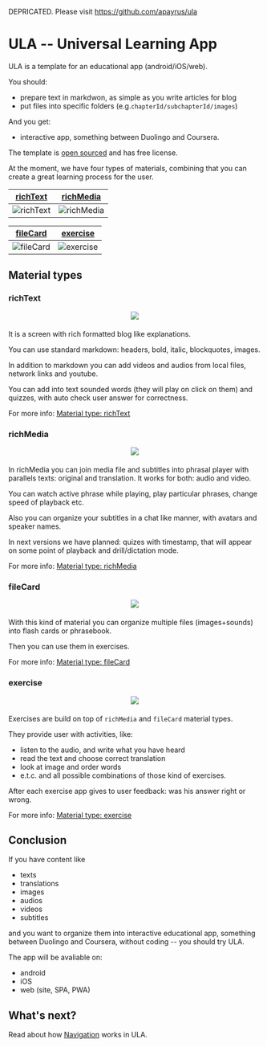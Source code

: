 DEPRICATED. Please visit <https://github.com/apayrus/ula>

# ULA -- Universal Learning App

ULA is a template for an educational app (android/iOS/web).

You should:

- prepare text in markdwon, as simple as you write articles for blog
- put files into specific folders (e.g.`chapterId/subchapterId/images`)

And you get:

- interactive app, something between Duolingo and Coursera.

The template is [open sourced](https://github.com/aparus/ula) and has free license.

At the moment, we have four types of materials, combining that you can create a great learning process for the user.

| <center>[richText](#richText)</center>       | <center>[richMedia](#richMedia)</center>      |
| -------------------------------------------- | --------------------------------------------- |
| ![richText](https://i.imgur.com/TJYI1aQ.gif) | ![richMedia](https://i.imgur.com/RWNPnPJ.gif) |

| <center>[fileCard](#fileCard)</center>       | <center>[exercise](#exercise)</center>       |
| -------------------------------------------- | -------------------------------------------- |
| ![fileCard](https://i.imgur.com/gXFrs6C.gif) | ![exercise](https://i.imgur.com/KGCGILw.gif) |

## Material types

### richText

<div style='text-align:center;margin-bottom:20px'>
<img src="https://i.imgur.com/TJYI1aQ.gif" /> 
</div>

It is a screen with rich formatted blog like explanations.

You can use standard markdown: headers, bold, italic, blockquotes, images.

In addition to markdown you can add videos and audios from local files, network links and youtube.

You can add into text sounded words (they will play on click on them) and quizzes, with auto check user answer for correctness.

For more info: [Material type: richText](https://hackmd.io/KQM-meSAR3SL6O21Hm9fCQ#Example)

### richMedia

<div style='text-align:center;margin-bottom:20px'>
<img src="https://i.imgur.com/RWNPnPJ.gif" /> 
</div>

In richMedia you can join media file and subtitles into phrasal player with parallels texts: original and translation. It works for both: audio and video.

You can watch active phrase while playing, play particular phrases, change speed of playback etc.

Also you can organize your subtitles in a chat like manner, with avatars and speaker names.

In next versions we have planned: quizes with timestamp, that will appear on some point of playback and drill/dictation mode.

For more info: [Material type: richMedia](https://hackmd.io/o4HTHEKSTliryte3oxDQ-A#Example)

### fileCard

<div style='text-align:center;margin-bottom:20px'>
<img src="https://i.imgur.com/gXFrs6C.gif" /> 
</div>

With this kind of material you can organize multiple files (images+sounds) into flash cards or phrasebook.

Then you can use them in exercises.

For more info: [Material type: fileCard](https://hackmd.io/HHhHci-WRjSSixxvJp8mcg#Example)

### exercise

<div style='text-align:center;margin-bottom:20px'>
<img src="https://i.imgur.com/KGCGILw.gif" /> 
</div>

Exercises are build on top of `richMedia` and `fileCard` material types.

They provide user with activities, like:

- listen to the audio, and write what you have heard
- read the text and choose correct translation
- look at image and order words
- e.t.c. and all possible combinations of those kind of exercises.

After each exercise app gives to user feedback: was his answer right or wrong.

For more info: [Material type: exercise](https://hackmd.io/1REdGQInTNS5Nno00J-7Ug#Example)

## Conclusion

If you have content like

- texts
- translations
- images
- audios
- videos
- subtitles

and you want to organize them into interactive educational app, something between Duolingo and Coursera, without coding -- you should try ULA.

The app will be avaliable on:

- android
- iOS
- web (site, SPA, PWA)

## What's next?

Read about how [Navigation](/6GcL8iOeRI2XfytYxc-4IQ) works in ULA.
